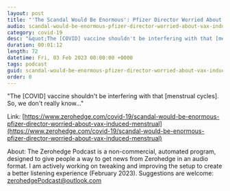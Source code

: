 ```yaml
---
layout: post
title: "'The Scandal Would Be Enormous': Pfizer Director Worried About Vax-Induced Menstrual Irregularities"
audio: scandal-would-be-enormous-pfizer-director-worried-about-vax-induced-menstrual-0
category: covid-19
desc: "&quot;The [COVID] vaccine shouldn't be interfering with that [menstrual cycles]. So, we don't really know...&quot;"
duration: 00:01:12
length: 72
datetime: Fri, 03 Feb 2023 00:00:00 +0000
tags: podcast
guid: scandal-would-be-enormous-pfizer-director-worried-about-vax-induced-menstrual-0
order: 0
---
```

&quot;The [COVID] vaccine shouldn't be interfering with that [menstrual cycles]. So, we don't really know...&quot;

Link: [https://www.zerohedge.com/covid-19/scandal-would-be-enormous-pfizer-director-worried-about-vax-induced-menstrual](https://www.zerohedge.com/covid-19/scandal-would-be-enormous-pfizer-director-worried-about-vax-induced-menstrual)

About: The Zerohedge Podcast is a non-commercial, automated program, designed to give people a way to get news from Zerohedge in an audio format.  I am actively working on tweaking and improving the setup to create a better listening experience (February 2023).  Suggestions are welcome: [zerohedgePodcast@outlook.com](mailto:zerohedgePodcast@outlook.com)